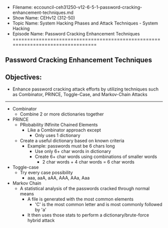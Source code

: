- Filename: eccouncil-ceh31250-v12-6-5-1-password-cracking-enhancement-techniques.md
- Show Name: CEHv12 (312-50)
- Topic Name: System Hacking Phases and Attack Techniques - System Hacking
- Episode Name: Password Cracking Enhancement Techniques
================================================================================


Password Cracking Enhancement Techniques
--------------------------------------------------------------------------------

Objectives:
--------------------------------------------------------------------------------
- Enhance password cracking attack efforts by utilizing techniques such as
  Combinator, PRINCE, Toggle-Case, and Markov-Chain Attacks
--------------------------------------------------------------------------------


+ Combinator
  - Combine 2 or more dictionaries together
+ PRINCE
  - PRobability INfinite Chained Elements
    + Like a Combinator approach except
      - Only uses 1 dictionary
  - Create a useful dictionary based on known criteria
    + Example: passwords must be 6 chars long
      - Use only 6+ char words in dictionary
      - Create 6+ char words using combinations of smaller words
        + 2 char words + 4 char words = 6 char words
+ Toggle-case
  - Try every case possibility
    + aaa, aaA, aAA, AAA, AAa, Aaa
+ Markov Chain
  - A statistical analysis of the passwords cracked through normal means
    + A file is generated with the most common elements
      - 'C' is the most common letter and is most commonly followed by 'a'
    + It then uses those stats to perform a dictionary/brute-force hybrid
      attack
